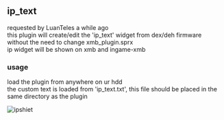 ## ip_text
requested by LuanTeles a while ago              
this plugin will create/edit the 'ip_text' widget from dex/deh firmware without the need to change xmb_plugin.sprx                
ip widget will be shown on xmb and ingame-xmb

### usage
load the plugin from anywhere on ur hdd                
the custom text is loaded from 'ip_text.txt', this file should be placed in the same directory as the plugin                
           
           
![ipshiet](https://user-images.githubusercontent.com/113445560/197840904-b39a68c4-d686-4f07-b028-63a35d3c0057.PNG)
